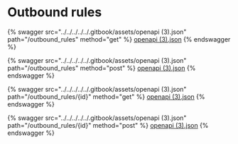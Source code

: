 # Outbound rules

{% swagger src="../../../../../.gitbook/assets/openapi (3).json" path="/outbound_rules" method="get" %}
[openapi (3).json](<../../../../../.gitbook/assets/openapi (3).json>)
{% endswagger %}

{% swagger src="../../../../../.gitbook/assets/openapi (3).json" path="/outbound_rules" method="post" %}
[openapi (3).json](<../../../../../.gitbook/assets/openapi (3).json>)
{% endswagger %}

{% swagger src="../../../../../.gitbook/assets/openapi (3).json" path="/outbound_rules/{id}" method="get" %}
[openapi (3).json](<../../../../../.gitbook/assets/openapi (3).json>)
{% endswagger %}

{% swagger src="../../../../../.gitbook/assets/openapi (3).json" path="/outbound_rules/{id}" method="post" %}
[openapi (3).json](<../../../../../.gitbook/assets/openapi (3).json>)
{% endswagger %}
